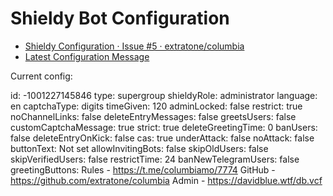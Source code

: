 # Shieldy Bot Configuration

- [Shieldy Configuration · Issue #5 · extratone/columbia](https://github.com/extratone/columbia/issues/5)
- [Latest Configuration Message](https://t.me/columbiamo/9699)

Current config:

id: -1001227145846
type: supergroup
shieldyRole: administrator
language: en
captchaType: digits
timeGiven: 120
adminLocked: false
restrict: true
noChannelLinks: false
deleteEntryMessages: false
greetsUsers: false
customCaptchaMessage: true
strict: true
deleteGreetingTime: 0
banUsers: false
deleteEntryOnKick: false
cas: true
underAttack: false
noAttack: false
buttonText: Not set
allowInvitingBots: false
skipOldUsers: false
skipVerifiedUsers: false
restrictTime: 24
banNewTelegramUsers: false
greetingButtons:
Rules - https://t.me/columbiamo/7774
GitHub - https://github.com/extratone/columbia
Admin - https://davidblue.wtf/db.vcf